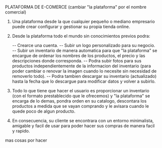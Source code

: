  PLATAFORMA DE E-COMERCE (cambiar "la plataforma" por el nombre comercial)

 1) Una plataforma desde la que cualquier pequeño o mediano empresario puede crear configurar y gestionar su propia tienda online.

 2) Desde la plataforma todo el mundo sin conocimientos previos podra:
   
    -- Crearce una cuenta.
    -- Subir un logo personalizado para su negocio.
    -- Subir un inventario de manera automatica para que "la plataforma" se encargue de ordenar los nombres de los productos, el precio y las descripciones donde corresponda.
    -- Podra subir fotos para sus productos independientemente de la informacion del inventario (para poder cambiar o renovar la imagen cuando lo necesite sin necesidad de removerlo todo).
    -- Podra tambien descargar su inventario (actualizado) hasta la fecha que lo descargue para modificar datos y volver a subirlo.

3) Todo lo que tiene que hacer el usuario es proporcionar un inventario (con el formato prestablecido que le ofrecemos) y "la plataforma" se encarga de lo demas, pondra orden en su catalogo, descontara los   
   productos a medida que se vayan comprando y le avisara cuando le quede poco de algun producto.

4) En consecuencia, su cliente se encontrara con un entorno minimalista, amigable y facil de usar para poder hacer sus compras de manera facil y rapido.




mas cosas por hacer